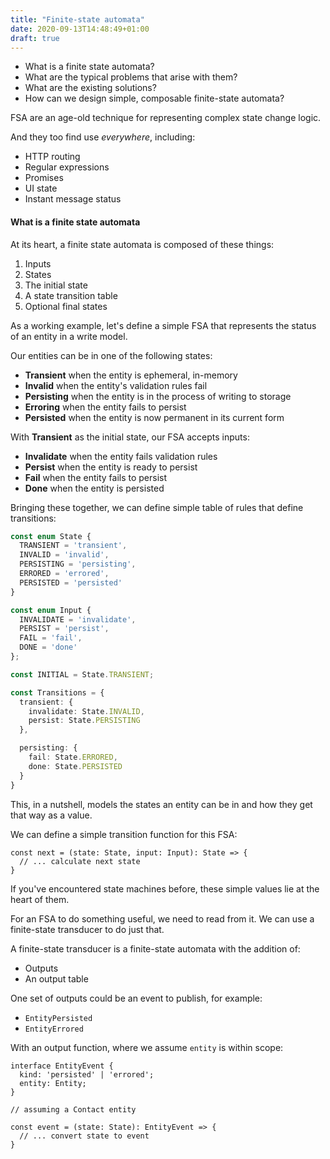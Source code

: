 ```yaml
---
title: "Finite-state automata"
date: 2020-09-13T14:48:49+01:00
draft: true
---
```


- What is a finite state automata?
- What are the typical problems that arise with them?
- What are the existing solutions?
- How can we design simple, composable finite-state automata?

FSA are an age-old technique for representing complex state change logic.

And they too find use *everywhere*, including:

- HTTP routing
- Regular expressions
- Promises
- UI state
- Instant message status

#### What is a finite state automata

At its heart, a finite state automata is composed of these things:

1. Inputs
2. States
3. The initial state
4. A state transition table
5. Optional final states

As a working example, let's define a simple FSA that represents the status of an entity in a write model.

Our entities can be in one of the following states:

- **Transient** when the entity is ephemeral, in-memory
- **Invalid** when the entity's validation rules fail
- **Persisting** when the entity is in the process of writing to storage
- **Erroring** when the entity fails to persist
- **Persisted** when the entity is now permanent in its current form

With **Transient** as the initial state, our FSA accepts inputs:

- **Invalidate** when the entity fails validation rules
- **Persist** when the entity is ready to persist
- **Fail** when the entity fails to persist
- **Done** when the entity is persisted

Bringing these together, we can define simple table of rules that define transitions:

```ts
const enum State {
  TRANSIENT = 'transient',
  INVALID = 'invalid',
  PERSISTING = 'persisting',
  ERRORED = 'errored',
  PERSISTED = 'persisted'
}

const enum Input {
  INVALIDATE = 'invalidate',
  PERSIST = 'persist',
  FAIL = 'fail',
  DONE = 'done'
};

const INITIAL = State.TRANSIENT;

const Transitions = {
  transient: {
    invalidate: State.INVALID,
    persist: State.PERSISTING
  },

  persisting: {
    fail: State.ERRORED,
    done: State.PERSISTED
  }
}
```

This, in a nutshell, models the states an entity can be in and how they get that way as a value.

We can define a simple transition function for this FSA:

```
const next = (state: State, input: Input): State => {
  // ... calculate next state
}
```

If you've encountered state machines before, these simple values lie at the heart of them.

For an FSA to do something useful, we need to read from it. We can use a finite-state transducer to do just that.

A finite-state transducer is a finite-state automata with the addition of:

- Outputs
- An output table

One set of outputs could be an event to publish, for example:

- `EntityPersisted`
- `EntityErrored`

With an output function, where we assume `entity` is within scope:

```
interface EntityEvent {
  kind: 'persisted' | 'errored';
  entity: Entity;
}

// assuming a Contact entity

const event = (state: State): EntityEvent => {
  // ... convert state to event
}
```
